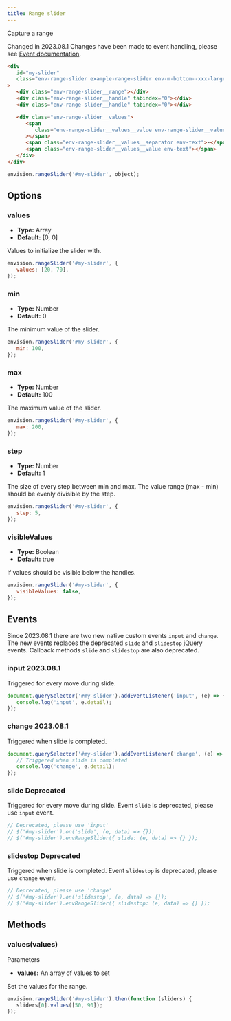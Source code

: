```yaml
---
title: Range slider
---
```


Capture a range

<span class="env-badge env-badge--danger">Changed in 2023.08.1</span>
Changes have been made to event handling, please see [Event documentation](#events).

```html
<div
   id="my-slider"
   class="env-range-slider example-range-slider env-m-bottom--xxx-large"
>
   <div class="env-range-slider__range"></div>
   <div class="env-range-slider__handle" tabindex="0"></div>
   <div class="env-range-slider__handle" tabindex="0"></div>

   <div class="env-range-slider__values">
      <span
         class="env-range-slider__values__value env-range-slider__values__value--from env-text"
      ></span>
      <span class="env-range-slider__values__separator env-text">-</span>
      <span class="env-range-slider__values__value env-text"></span>
   </div>
</div>
```

```javascript
envision.rangeSlider('#my-slider', object);
```

## Options

### values

-  **Type:** Array
-  **Default:** [0, 0]

Values to initialize the slider with.

```javascript
envision.rangeSlider('#my-slider', {
   values: [20, 70],
});
```

### min

-  **Type:** Number
-  **Default:** 0

The minimum value of the slider.

```javascript
envision.rangeSlider('#my-slider', {
   min: 100,
});
```

### max

-  **Type:** Number
-  **Default:** 100

The maximum value of the slider.

```javascript
envision.rangeSlider('#my-slider', {
   max: 200,
});
```

### step

-  **Type:** Number
-  **Default:** 1

The size of every step between min and max. The value range (max - min) should be evenly divisible by the step.

```javascript
envision.rangeSlider('#my-slider', {
   step: 5,
});
```

### visibleValues

-  **Type:** Boolean
-  **Default:** true

If values should be visible below the handles.

```javascript
envision.rangeSlider('#my-slider', {
   visibleValues: false,
});
```

<span id="events" class="offset-anchor"></span>

## Events

Since 2023.08.1 there are two new native custom events `input` and `change`. The new events
replaces the deprecated `slide` and `slidestop` jQuery events. Callback methods `slide` and
`slidestop` are also deprecated.

### input <span class="env-badge env-badge--info">2023.08.1</span>

Triggered for every move during slide.

```javascript
document.querySelector('#my-slider').addEventListener('input', (e) => {
   console.log('input', e.detail);
});
```

### change <span class="env-badge env-badge--info">2023.08.1</span>

Triggered when slide is completed.

```javascript
document.querySelector('#my-slider').addEventListener('change', (e) => {
   // Triggered when slide is completed
   console.log('change', e.detail);
});
```

### slide <span class="env-badge env-badge--danger">Deprecated</span>

Triggered for every move during slide. Event `slide` is deprecated, please use `input` event.

```javascript
// Deprecated, please use 'input'
// $('#my-slider').on('slide', (e, data) => {});
// $('#my-slider').envRangeSlider({ slide: (e, data) => {} });
```

### slidestop <span class="env-badge env-badge--danger">Deprecated</span>

Triggered when slide is completed. Event `slidestop` is deprecated, please use `change` event.

```javascript
// Deprecated, please use 'change'
// $('#my-slider').on('slidestop', (e, data) => {});
// $('#my-slider').envRangeSlider({ slidestop: (e, data) => {} });
```

## Methods

### values(values)

Parameters

-  **values:** An array of values to set

Set the values for the range.

```javascript
envision.rangeSlider('#my-slider').then(function (sliders) {
   sliders[0].values([50, 90]);
});
```
